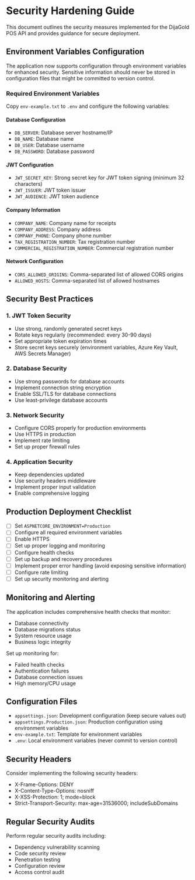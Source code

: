 # Security Hardening Guide

This document outlines the security measures implemented for the DijaGold POS API and provides guidance for secure deployment.

## Environment Variables Configuration

The application now supports configuration through environment variables for enhanced security. Sensitive information should never be stored in configuration files that might be committed to version control.

### Required Environment Variables

Copy `env-example.txt` to `.env` and configure the following variables:

#### Database Configuration
- `DB_SERVER`: Database server hostname/IP
- `DB_NAME`: Database name
- `DB_USER`: Database username
- `DB_PASSWORD`: Database password

#### JWT Configuration
- `JWT_SECRET_KEY`: Strong secret key for JWT token signing (minimum 32 characters)
- `JWT_ISSUER`: JWT token issuer
- `JWT_AUDIENCE`: JWT token audience

#### Company Information
- `COMPANY_NAME`: Company name for receipts
- `COMPANY_ADDRESS`: Company address
- `COMPANY_PHONE`: Company phone number
- `TAX_REGISTRATION_NUMBER`: Tax registration number
- `COMMERCIAL_REGISTRATION_NUMBER`: Commercial registration number

#### Network Configuration
- `CORS_ALLOWED_ORIGINS`: Comma-separated list of allowed CORS origins
- `ALLOWED_HOSTS`: Comma-separated list of allowed hostnames

## Security Best Practices

### 1. JWT Token Security
- Use strong, randomly generated secret keys
- Rotate keys regularly (recommended: every 30-90 days)
- Set appropriate token expiration times
- Store secret keys securely (environment variables, Azure Key Vault, AWS Secrets Manager)

### 2. Database Security
- Use strong passwords for database accounts
- Implement connection string encryption
- Enable SSL/TLS for database connections
- Use least-privilege database accounts

### 3. Network Security
- Configure CORS properly for production environments
- Use HTTPS in production
- Implement rate limiting
- Set up proper firewall rules

### 4. Application Security
- Keep dependencies updated
- Use security headers middleware
- Implement proper input validation
- Enable comprehensive logging

## Production Deployment Checklist

- [ ] Set `ASPNETCORE_ENVIRONMENT=Production`
- [ ] Configure all required environment variables
- [ ] Enable HTTPS
- [ ] Set up proper logging and monitoring
- [ ] Configure health checks
- [ ] Set up backup and recovery procedures
- [ ] Implement proper error handling (avoid exposing sensitive information)
- [ ] Configure rate limiting
- [ ] Set up security monitoring and alerting

## Monitoring and Alerting

The application includes comprehensive health checks that monitor:
- Database connectivity
- Database migrations status
- System resource usage
- Business logic integrity

Set up monitoring for:
- Failed health checks
- Authentication failures
- Database connection issues
- High memory/CPU usage

## Configuration Files

- `appsettings.json`: Development configuration (keep secure values out)
- `appsettings.Production.json`: Production configuration using environment variables
- `env-example.txt`: Template for environment variables
- `.env`: Local environment variables (never commit to version control)

## Security Headers

Consider implementing the following security headers:
- X-Frame-Options: DENY
- X-Content-Type-Options: nosniff
- X-XSS-Protection: 1; mode=block
- Strict-Transport-Security: max-age=31536000; includeSubDomains

## Regular Security Audits

Perform regular security audits including:
- Dependency vulnerability scanning
- Code security review
- Penetration testing
- Configuration review
- Access control audit
